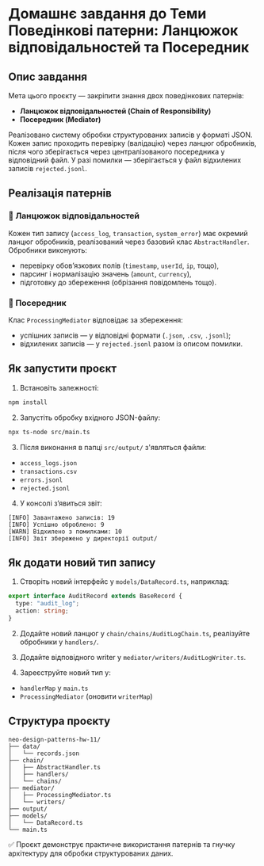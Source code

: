 # Домашнє завдання до Теми Поведінкові патерни: Ланцюжок відповідальностей та Посередник

## Опис завдання

Мета цього проєкту — закріпити знання двох поведінкових патернів:  
- **Ланцюжок відповідальностей (Chain of Responsibility)**  
- **Посередник (Mediator)**

Реалізовано систему обробки структурованих записів у форматі JSON. Кожен запис проходить перевірку (валідацію) через ланцюг обробників, після чого зберігається через централізованого посередника у відповідний файл. У разі помилки — зберігається у файл відхилених записів `rejected.jsonl`.

## Реалізація патернів

### 🧩 Ланцюжок відповідальностей

Кожен тип запису (`access_log`, `transaction`, `system_error`) має окремий ланцюг обробників, реалізований через базовий клас `AbstractHandler`.  
Обробники виконують:
- перевірку обов’язкових полів (`timestamp`, `userId`, `ip`, тощо),
- парсинг і нормалізацію значень (`amount`, `currency`),
- підготовку до збереження (обрізання повідомлень тощо).

### 🧩 Посередник

Клас `ProcessingMediator` відповідає за збереження:
- успішних записів — у відповідні формати (`.json`, `.csv`, `.jsonl`);
- відхилених записів — у `rejected.jsonl` разом із описом помилки.

## Як запустити проєкт

1. Встановіть залежності:

```bash
npm install
```

2. Запустіть обробку вхідного JSON-файлу:

```bash
npx ts-node src/main.ts
```

3. Після виконання в папці `src/output/` з'являться файли:
- `access_logs.json`
- `transactions.csv`
- `errors.jsonl`
- `rejected.jsonl`

4. У консолі зʼявиться звіт:

```
[INFO] Завантажено записів: 19
[INFO] Успішно оброблено: 9
[WARN] Відхилено з помилками: 10
[INFO] Звіт збережено у директорії output/
```

## Як додати новий тип запису

1. Створіть новий інтерфейс у `models/DataRecord.ts`, наприклад:

```ts
export interface AuditRecord extends BaseRecord {
  type: "audit_log";
  action: string;
}
```

2. Додайте новий ланцюг у `chain/chains/AuditLogChain.ts`, реалізуйте обробники у `handlers/`.

3. Додайте відповідного writer у `mediator/writers/AuditLogWriter.ts`.

4. Зареєструйте новий тип у:
- `handlerMap` у `main.ts`
- `ProcessingMediator` (оновити `writerMap`)

## Структура проєкту

```
neo-design-patterns-hw-11/
├── data/
│   └── records.json
├── chain/
│   ├── AbstractHandler.ts
│   ├── handlers/
│   └── chains/
├── mediator/
│   ├── ProcessingMediator.ts
│   └── writers/
├── output/
├── models/
│   └── DataRecord.ts
└── main.ts
```

✅ Проєкт демонструє практичне використання патернів та гнучку архітектуру для обробки структурованих даних.
